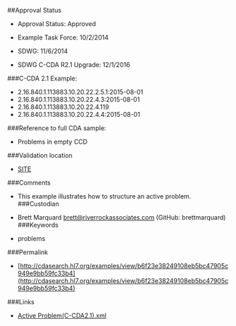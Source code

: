 ##Approval Status 

* Approval Status: Approved
* Example Task Force: 10/2/2014
* SDWG: 11/6/2014

* SDWG C-CDA R2.1 Upgrade: 12/1/2016    

###C-CDA 2.1 Example: 
 

* 2.16.840.1.113883.10.20.22.2.5.1:2015-08-01
* 2.16.840.1.113883.10.20.22.4.3:2015-08-01
* 2.16.840.1.113883.10.20.22.4.119
* 2.16.840.1.113883.10.20.22.4.4:2015-08-01


###Reference to full CDA sample:
* Problems in empty CCD


###Validation location

* [SITE](https://sitenv.org/c-cda-validator)


###Comments

* This example illustrates how to structure an active problem.
###Custodian

* Brett Marquard brett@riverrockassociates.com (GitHub: brettmarquard)
###Keywords

* problems

###Permalink 

* [http://cdasearch.hl7.org/examples/view/b6f23e38249108eb5bc47905c949e9bb59fc33b4](http://cdasearch.hl7.org/examples/view/b6f23e38249108eb5bc47905c949e9bb59fc33b4)

###Links 

* [Active Problem(C-CDA2.1).xml](https://github.com/HL7/C-CDA-Examples/tree/master/Problems/Active%20Problem/Active%20Problem%28C-CDA2.1%29.xml)
